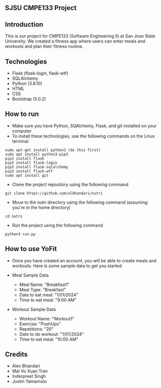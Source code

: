 ## SJSU CMPE133 Project

## Introduction
This is our project for CMPE133 (Software Engineering II) at
San Jose State University. We created a fitness app where users can 
enter meals and workouts and plan their fitness routine. 

## Technologies
- Flask (flask-login, flask-wtf)
- SQLAlchemy
- Python (3.8.10)
- HTML
- CSS
- Bootstrap (5.0.2)

## How to run
- Make sure you have Python, SQAlchemy, Flask, and git installed on your computer
- To install these technologies, use the following commands on the Linux terminal
```
sudo apt-get install python3 (do this first)
sudo apt install python3-pip3
pip3 install flask
pip3 install flask-login
pip3 install flask-sqlalchemy
pip3 install flask-wtf
sudo apt install git
```
- Clone the project repository using the following command
```
git clone https://github.com/albhandari/nutri
```
- Move to the nutri directory using the following command (assuming you're in the home directory)
```
cd nutri
```
- Run the project using the following command
```
python3 run.py
```

## How to use YoFit
- Once you have created an account, you will be able to create meals and workouts. Here is some sample data to get you started

- Meal Sample Data
  - Meal Name: "Breakfast1"
  - Meal Type: "Breakfast"
  - Date to eat meal: "1/01/2024"
  - Time to eat meal: "9:00 AM"

- Workout Sample Data
  - Workout Name: "Workout1"
  - Exercise: "PushUps"
  - Repetitions: "20"
  - Date to do workout: "1/01/2024"
  - Time to eat meal: "10:00 AM"


## Credits
- Alex Bhandari 
- Mai Vo Xuan Tran
- Inderpreet Singh
- Justin Yamamoto
